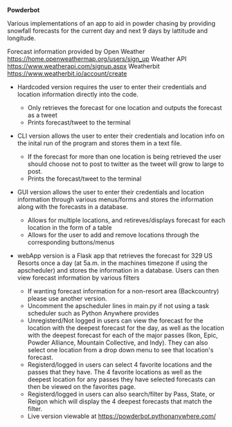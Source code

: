**Powderbot**

Various implementations of an app to aid in powder chasing by providing snowfall forecasts for the current day and next 9 days by lattitude and longitude.

Forecast information provided by 
  Open Weather  https://home.openweathermap.org/users/sign_up
  Weather API   https://www.weatherapi.com/signup.aspx
  Weatherbit    https://www.weatherbit.io/account/create

- Hardcoded version requires the user to enter their credentials and location information directly into the code.
  - Only retrieves the forecast for one location and outputs the forecast as a tweet
  - Prints forecast/tweet to the terminal

- CLI version allows the user to enter their credentials and location info on the inital run of the program and stores them in a text file.
  - If the forecast for more than one location is being retrieved the user should choose not to post to twitter as the tweet will grow to large to post.
  - Prints the forecast/tweet to the terminal
  
- GUI version allows the user to enter their credentials and location information through various menus/forms and stores the information along with the forecasts in a database.
  - Allows for multiple locations, and retireves/displays forecast for each location in the form of a table
  - Allows for the user to add and remove locations through the corresponding buttons/menus

- webApp version is a Flask app that retrieves the forecast for 329 US Resorts once a day (at 5a.m. in the machines timezone if using the apscheduler) and stores the information 
  in a database.  Users can then view forecast information by various filters
  - If wanting forecast information for a non-resort area (Backcountry) please use another version.
  - Uncomment the apscheduler lines in main.py if not using a task scheduler such as Python Anywhere provides 
  - Unregisterd/Not logged in users can view the forecast for the location with the deepest forecast for the day, as well as the location with the deepest forecast for each of the     major passes (Ikon, Epic, Powder Alliance, Mountain Collective, and Indy).  They can also select one location from a drop down menu to see that location's forecast.
  - Registerd/logged in users can select 4 favorite locations and the passes that they have.  The 4 favorite locations as well as the deepest location for any passes they have
    selected forecasts can then be viewed on the favorites page.
  - Registerd/logged in users can also search/filter by Pass, State, or Reigon which will display the 4 deepest forecasts that match the filter.
  - Live version viewable at https://powderbot.pythonanywhere.com/
